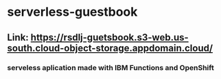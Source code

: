 # serverless-guestbook
## Link: https://rsdlj-guetsbook.s3-web.us-south.cloud-object-storage.appdomain.cloud/

### serveless aplication made with IBM Functions and OpenShift 
